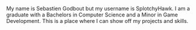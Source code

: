 My name is Sebastien Godbout but my username is SplotchyHawk.
I am a graduate with a Bachelors in Computer Science and a Minor in Game Development.
This is a place where I can show off my projects and skills.
